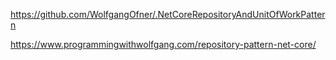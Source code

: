 ﻿https://github.com/WolfgangOfner/.NetCoreRepositoryAndUnitOfWorkPattern

https://www.programmingwithwolfgang.com/repository-pattern-net-core/